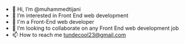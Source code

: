 - 👋 Hi, I’m @muhammedtijani
- 👀 I’m interested in Front End web development
- 🌱 I'm a Front-End web developer
- 💞️ I’m looking to collaborate on any Front End web development job
- 📫 How to reach me tundecool23@gmail.com

<!---
muhammedtijani is a ✨ special ✨ repository because its `README.md` (this file) appears on your GitHub profile.
You can click the Preview link to take a look at your changes.
--->
